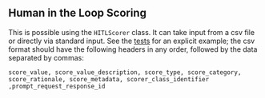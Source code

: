 ## Human in the Loop Scoring

This is possible using the `HITLScorer` class. It can take input from a csv file or directly via standard input. See the [tests](../../tests/score/test_hitl.py) for an explicit example; the csv format should have the following headers in any order, followed by the data separated by commas:

```
score_value, score_value_description, score_type, score_category, score_rationale, score_metadata, scorer_class_identifier ,prompt_request_response_id
```
